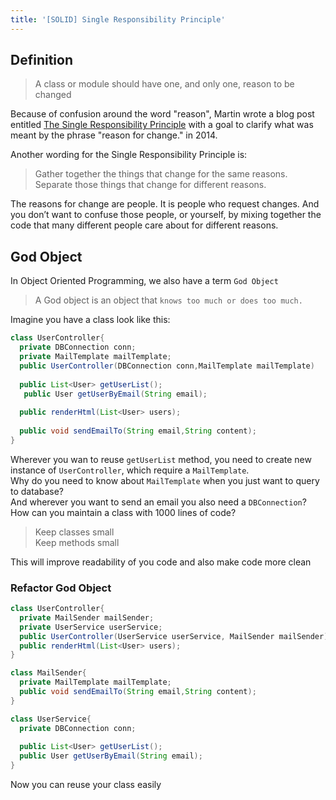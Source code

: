 ```yaml
---
title: '[SOLID] Single Responsibility Principle'
---
```

## Definition
>A class or module should have one, and only one, reason to be changed

<!--more-->
Because of confusion around the word "reason", Martin wrote a blog post entitled [The Single Responsibility Principle](https://blog.cleancoder.com/uncle-bob/2014/05/08/SingleReponsibilityPrinciple.html) with a goal to clarify what was meant by the phrase "reason for change." in 2014.  


Another wording for the Single Responsibility Principle is:

>Gather together the things that change for the same reasons.
>Separate those things that change for different reasons.

The reasons for change are people. It is people who request changes. 
And you don’t want to confuse those people, or yourself, by mixing together the code that many different people care about for different reasons.

## God Object
In Object Oriented Programming, we also have a term `God Object`
> A God object is an object that `knows too much or does too much.`

Imagine you have a class look like this:
```java
class UserController{
  private DBConnection conn;
  private MailTemplate mailTemplate;
  public UserController(DBConnection conn,MailTemplate mailTemplate)
    
  public List<User> getUserList();
   public User getUserByEmail(String email);
  
  public renderHtml(List<User> users);
  
  public void sendEmailTo(String email,String content);
}
```
Wherever you wan to reuse `getUserList` method, you need to create new instance of `UserController`,
which require a `MailTemplate`.  
Why do you need to know about `MailTemplate` when you just want to query to database?  
And wherever you want to send an email you also need a `DBConnection`?
How can you maintain a class with 1000 lines of code?

>Keep classes small  
>Keep methods small

This will improve readability of you code and also make code more clean
### Refactor God Object
```java
class UserController{
  private MailSender mailSender;
  private UserService userService;
  public UserController(UserService userService, MailSender mailSender)
  public renderHtml(List<User> users);
}

class MailSender{
  private MailTemplate mailTemplate;
  public void sendEmailTo(String email,String content);
}

class UserService{
  private DBConnection conn;
   
  public List<User> getUserList();
  public User getUserByEmail(String email);
}
```
Now you can reuse your class easily








